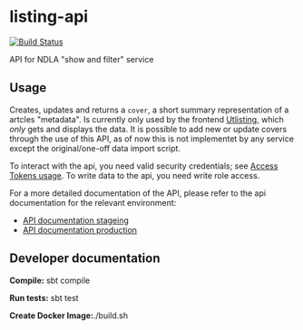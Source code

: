# listing-api
[![Build Status](https://travis-ci.org/NDLANO/listing-api.svg?branch=master)](https://travis-ci.org/NDLANO/listing-api)

API for NDLA "show and filter" service

## Usage

Creates, updates and returns a ```cover```, a short summary representation of a artcles "metadata". Is currently only used by the frontend [Utlisting](https://listing-frontend.test.api.ndla.no/listing/betongfaget), which _only_ gets and displays the data. It is possible to add new 
or update covers through the use of this API, as of now this is not implementet by any service except 
the original/one-off data import script.


To interact with the api, you need valid security credentials; see [Access Tokens usage](https://github.com/NDLANO/auth/blob/master/README.md).
To write data to the api, you need write role access.

For a more detailed documentation of the API, please refer to the api documentation for the relevant environment: 
* [API documentation stageing](https://staging.api.ndla.no)
* [API documentation production](https://api.ndla.no)

## Developer documentation

**Compile:** sbt compile

**Run tests:** sbt test

**Create Docker Image:**./build.sh
